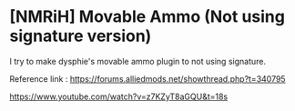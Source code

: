 # [NMRiH] Movable Ammo (Not using signature version)
I try to make dysphie's movable ammo plugin to not using signature.

Reference link :
https://forums.alliedmods.net/showthread.php?t=340795

https://www.youtube.com/watch?v=z7KZyT8aGQU&t=18s

